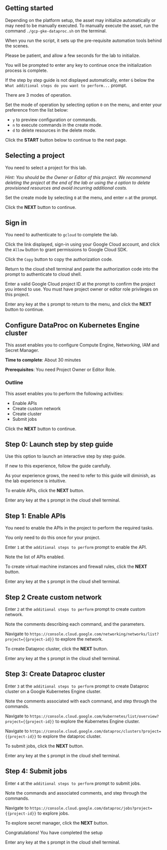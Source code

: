 ## Getting started

Depending on the platform setup, the asset may initialize automatically or may need to be manually executed. To manually execute the asset, run the command `./gcp-gke-dataproc.sh` on the terminal.

When you run the script, it sets up the pre-requisite automation tools behind the scenes. 

Please be patient, and allow a few seconds for the lab to initialize. 

You will be prompted to enter any key to continue once the initialization process is complete.

If the step by step guide is not displayed automatically, enter `G` below the `What additional steps do you want to perform...` prompt.

There are 3 modes of operation. 

Set the mode of operation by selecting option `0` on the menu, and enter your preference from the list below:

- `y` to preview configuration or commands.
- `n` to execute commands in the create mode.
- `d` to delete resources in the delete mode.

Click the **START** button below to continue to the next page.

## Selecting a project

You need to select a project for this lab.

*Hint: You should be the Owner or Editor of this project. We recommend deleting the project at the end of the lab or using the `d` option to delete provisioned resources and avoid incurring additional costs.*

Set the create mode by selecting `0` at the menu, and enter `n` at the prompt.

Click the **NEXT** button to continue.

## Sign in

You need to authenticate to `gcloud` to complete the lab.

Click the link displayed, sign-in using your Google Cloud account, and click the `Allow` button to grant permissions to Google Cloud SDK. 

Click the `Copy` button to copy the authorization code. 

Return to the cloud shell terminal and paste the authorization code into the prompt to authenticate to cloud shell.

Enter a valid Google Cloud project ID at the prompt to confirm the project you intend to use. You must have project owner or editor role privileges on this project.

Enter any key at the `$` prompt to return to the menu, and click the **NEXT** button to continue.

## Configure DataProc on Kubernetes Engine cluster

This asset enables you to configure Compute Engine, Networking, IAM and Secret Manager.

**Time to complete**: About 30 minutes

**Prerequisites**: You need Project Owner or Editor Role.

### Outline

This asset enables you to perform the following activities:

 - Enable APIs
 - Create custom network
 - Create cluster
 - Submit jobs

Click the **NEXT** button to continue.

## Step 0: Launch step by step guide

Use this option to launch an interactive step by step guide. 

If new to this experience, follow the guide carefully. 

As your experience grows, the need to refer to this guide will diminish, as the lab experience is intuitive.

To enable APIs, click the **NEXT** button.

Enter any key at the `$` prompt in the cloud shell terminal.

## Step 1: Enable APIs

You need to enable the APIs in the project to perform the required tasks. 

You only need to do this once for your project. 

Enter `1` at the `additional steps to perform` prompt to enable the API.  

Note the list of APIs enabled.

To create virtual machine instances and firewall rules, click the **NEXT** button.

Enter any key at the `$` prompt in the cloud shell terminal.

## Step 2 Create custom network

Enter `2` at the `additional steps to perform` prompt to create custom network. 

Note the comments describing each command, and the parameters.

Navigate to `https://console.cloud.google.com/networking/networks/list?project={{project-id}}` to explore the network.

To create Dataproc cluster, click the **NEXT** button.

Enter any key at the `$` prompt in the cloud shell terminal.

## Step 3: Create Dataproc cluster

Enter `3` at the `additional steps to perform` prompt to create Dataproc cluster on a Google Kubernetes Engine cluster.

Note the comments associated with each command, and step through the commands.

Navigate to `https://console.cloud.google.com/kubernetes/list/overview?project={{project-id}}` to explore the Kubernetes Engine cluster.

Navigate to `https://console.cloud.google.com/dataproc/clusters?project={{project-id}}` to explore the dataproc cluster.

To submit jobs, click the **NEXT** button.

Enter any key at the `$` prompt in the cloud shell terminal.

## Step 4: Submit jobs

Enter `4` at the `additional steps to perform` prompt to submit jobs.

Note the commands and associated comments, and step through the commands.

Navigate to `https://console.cloud.google.com/dataproc/jobs?project={{project-id}}` to explore jobs.

To explore secret manager, click the **NEXT** button.

Congratulations! You have completed the setup

Enter any key at the `$` prompt in the cloud shell terminal.
